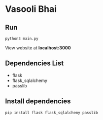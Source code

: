 # Vasooli Bhai

## Run

```
python3 main.py
```

View website at **localhost:3000**


## Dependencies List
* flask
* flask_sqlalchemy
* passlib

Install dependencies
---
```
pip install flask flask_sqlalchemy passlib
```

